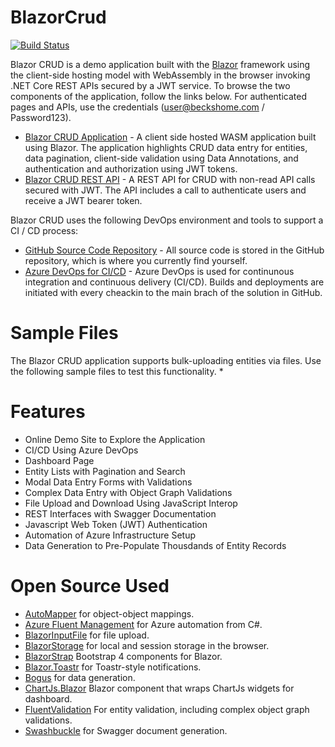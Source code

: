 # BlazorCrud
[![Build Status](https://beckshome.visualstudio.com/BlazorCRUD/_apis/build/status/thbst16.BlazorCrud?branchName=master)](https://beckshome.visualstudio.com/BlazorCRUD/_build/latest?definitionId=4&branchName=master)

Blazor CRUD is a demo application built with the [Blazor](https://blazor.net) framework using the client-side hosting model with WebAssembly in the browser invoking .NET Core REST APIs secured by a JWT service. To browse the two components of the application, follow the links below. For authenticated pages and APIs, use the credentials (user@beckshome.com / Password123).
* [Blazor CRUD Application](https://becksblazor.azurewebsites.net/) - A client side hosted WASM application built using Blazor. The application highlights CRUD data entry for entities, data pagination, client-side validation using Data Annotations, and authentication and authorization using JWT tokens.
* [Blazor CRUD REST API](https://becksblazor.azurewebsites.net/swagger/index.html) - A REST API for CRUD with non-read API calls secured with JWT. The API includes a call to authenticate users and receive a JWT bearer token.

Blazor CRUD uses the following DevOps environment and tools to support a CI / CD process:
* [GitHub Source Code Repository](https://github.com/thbst16/BlazorCrud) - All source code is stored in the GitHub repository, which is where you currently find yourself.
* [Azure DevOps for CI/CD](https://beckshome.visualstudio.com/BlazorCRUD/_build) - Azure DevOps is used for continunous integration and continuous delivery (CI/CD). Builds and deployments are initiated with every cheackin to the main brach of the solution in GitHub.

# Sample Files

The Blazor CRUD application supports bulk-uploading entities via files. Use the following sample files to test this functionality.
* 

# Features

* Online Demo Site to Explore the Application
* CI/CD Using Azure DevOps
* Dashboard Page
* Entity Lists with Pagination and Search
* Modal Data Entry Forms with Validations
* Complex Data Entry with Object Graph Validations
* File Upload and Download Using JavaScript Interop
* REST Interfaces with Swagger Documentation
* Javascript Web Token (JWT) Authentication
* Automation of Azure Infrastructure Setup
* Data Generation to Pre-Populate Thousdands of Entity Records

# Open Source Used

* [AutoMapper](https://github.com/AutoMapper/AutoMapper) for object-object mappings.
* [Azure Fluent Management](https://github.com/Azure/azure-libraries-for-net) for Azure automation from C#.
* [BlazorInputFile](https://github.com/SteveSandersonMS/BlazorInputFile) for file upload.
* [BlazorStorage](https://github.com/cloudcrate/BlazorStorage) for local and session storage in the browser.
* [BlazorStrap](https://github.com/chanan/BlazorStrap) Bootstrap 4 components for Blazor.
* [Blazor.Toastr](https://github.com/sotsera/sotsera.blazor.toaster) for Toastr-style notifications.
* [Bogus](https://github.com/bchavez/Bogus) for data generation.
* [ChartJs.Blazor](https://github.com/mariusmuntean/ChartJs.Blazor) Blazor component that wraps ChartJs widgets for dashboard.
* [FluentValidation](https://github.com/JeremySkinner/FluentValidation) For entity validation, including complex object graph validations. 
* [Swashbuckle](https://github.com/domaindrivendev/Swashbuckle) for Swagger document generation.